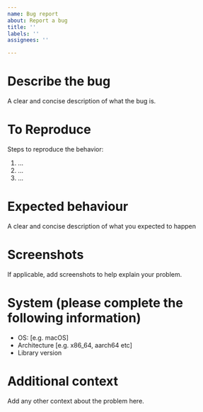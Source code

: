 ```yaml
---
name: Bug report
about: Report a bug
title: ''
labels: ''
assignees: ''

---
```


# Describe the bug
A clear and concise description of what the bug is.

# To Reproduce
Steps to reproduce the behavior:
1. …
2. …
3. …

# Expected behaviour
A clear and concise description of what you expected to happen

# Screenshots
If applicable, add screenshots to help explain your problem.

# System (please complete the following information)
 - OS: [e.g. macOS]
 - Architecture [e.g. x86_64, aarch64 etc]
 - Library version

# Additional context
Add any other context about the problem here.
